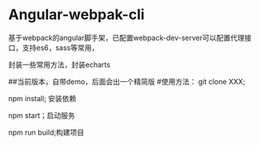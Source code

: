 # Angular-webpak-cli

基于webpack的angular脚手架，已配置webpack-dev-server可以配置代理接口，支持es6，sass等常用，

封装一些常用方法，封装echarts

##当前版本，自带demo，后面会出一个精简版
#使用方法：
git clone XXX;

npm install; 安装依赖

npm start；启动服务

npm run build;构建项目
